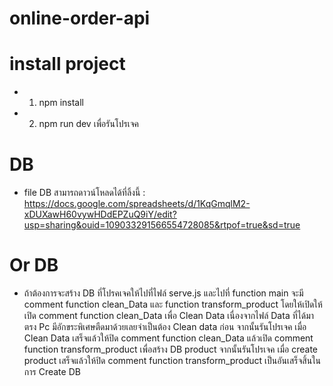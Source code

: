 # online-order-api

# install project

- 1. npm install
- 2. npm run dev เพื่อรันโปรเจค

# DB

- file DB สามารถดาวน์โหลดได้ที่ลิ้งนี้ : https://docs.google.com/spreadsheets/d/1KqGmqlM2-xDUXawH60vywHDdEPZuQ9iY/edit?usp=sharing&ouid=109033291566554728085&rtpof=true&sd=true

# Or DB 

- ถ้าต้องการจะสร้าง DB ที่โปรคเจคให้ไปที่ไฟล์ serve.js และไปที่ function main จะมี comment function clean_Data และ function transform_product โดยให้เปิดให้เปิด comment function clean_Data เพื่อ Clean Data เนื่องจากไฟล์ Data ที่ได้มาตรง Pc มีอักขระพิเศษตืดมาด้วยเลยจำเป็นต้อง Clean data ก่อน จากนั้นรันโปรเจค เมื่อ Clean Data เสร็จแล้วให้ปิด comment function clean_Data แล้วเปิด comment function transform_product เพื่อสร้าง DB product จากนั้นรันโปรเจค เมื่อ create product เสร็จแล้วให้ปิด comment function transform_product เป็นอันเสร็จสิ้นในการ Create DB 
